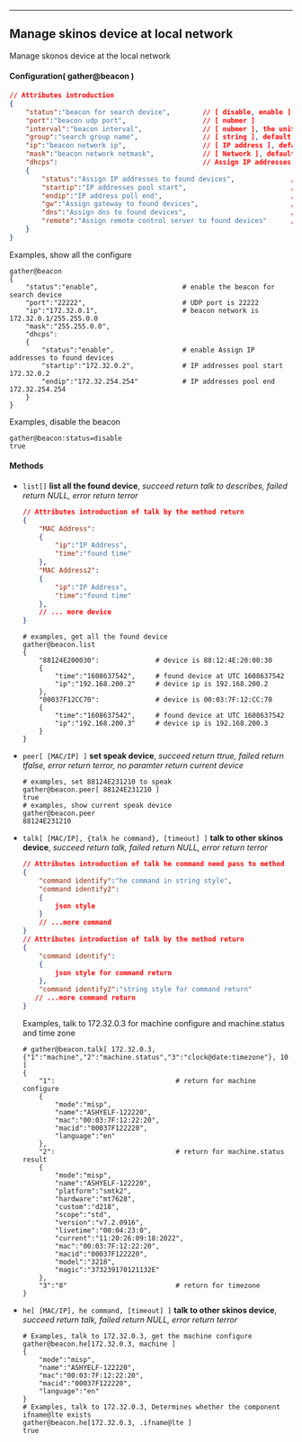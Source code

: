 
***
## Manage skinos device at local network
Manage skonos device at the local network

#### Configuration( gather@beacon )

```json
// Attributes introduction
{
    "status":"beacon for search device",        // [ disable, enable ]
    "port":"beacon udp port",                   // [ nubmer ]
    "interval":"beacon interval",               // [ nubmer ], the unit is second
    "group":"search group name",                // [ string ], default is group of "default"
    "ip":"beacon network ip",                   // [ IP address ], default is 192.168.200.1
    "mask":"beacon network netmask",            // [ Network ], default is 255.255.255.0
    "dhcps":                                    // Assign IP addresses and some infomation to found devices
    {
        "status":"Assign IP addresses to found devices",              // [ disable, enable ]
        "startip":"IP addresses pool start",                          // [ IP address ], default is 192.168.200.2
        "endip":"IP address poll end",                                // [ IP address ], default is 192.168.200.254
        "gw":"Assign gateway to found devices",                       // [ IP address ]
        "dns":"Assign dns to found devices",                          // [ IP address ]
        "remote":"Assign remote control server to found devices"      // [ string ]
    }
}
```
Examples, show all the configure
```shell
gather@beacon
{
    "status":"enable",                     # enable the beacon for search device
    "port":"22222",                        # UDP port is 22222
    "ip":"172.32.0.1",                     # beacon network is 172.32.0.1/255.255.0.0
    "mask":"255.255.0.0",
    "dhcps":
    {
        "status":"enable",                 # enable Assign IP addresses to found devices
        "startip":"172.32.0.2",            # IP addresses pool start 172.32.0.2
        "endip":"172.32.254.254"           # IP addresses pool end 172.32.254.254
    }
}
```  
Examples, disable the beacon
```shell
gather@beacon:status=disable
true
```  

#### **Methods**

+ `list[]` **list all the found device**, *succeed return talk to describes, failed return NULL, error return terror*
    ```json
    // Attributes introduction of talk by the method return
    {
        "MAC Address":
        {
            "ip":"IP Address",
            "time":"found time"
        },
        "MAC Address2":
        {
            "ip":"IP Address",
            "time":"found time"
        },
        // ... more device
    }    
    ```
    ```shell
    # examples, get all the found device
    gather@beacon.list
    {
        "88124E200030":              # device is 88:12:4E:20:00:30
        {
            "time":"1608637542",     # found device at UTC 1608637542
            "ip":"192.168.200.2"     # device ip is 192.168.200.2
        },
        "00037F12CC70":              # device is 00:03:7F:12:CC:70
        {
            "time":"1608637542",     # found device at UTC 1608637542
            "ip":"192.168.200.3"     # device ip is 192.168.200.3
        }
    }  
    ```

+ `peer[ [MAC/IP] ]` **set speak device**, *succeed return ttrue, failed return tfalse, error return terror, no paramter return current device*
    ```shell
    # examples, set 88124E231210 to speak
    gather@beacon.peer[ 88124E231210 ]
    true
    # examples, show current speak device
    gather@beacon.peer
    88124E231210    
    ```

+ `talk[ [MAC/IP], {talk he command}, [timeout] ]` **talk to other skinos device**, *succeed return talk, failed return NULL, error return terror*
    ```json
    // Attributes introduction of talk he command need pass to method
    {
        "command identify":"he command in string style",
        "command identify2":
        {
            json style
        }
        // ...more command
    }
    // Attributes introduction of talk by the method return
    {
        "command identify":
        {
            json style for command return
        },
        "command identify2":"string style for command return"
       // ...more command return
    }
    ```
    Examples, talk to 172.32.0.3 for machine configure and machine.status and time zone
    ```shell
    # gather@beacon.talk[ 172.32.0.3, {"1":"machine","2":"machine.status","3":"clock@date:timezone"}, 10 ]
    {
        "1":                              # return for machine configure
        {
            "mode":"misp",
            "name":"ASHYELF-122220",
            "mac":"00:03:7F:12:22:20",
            "macid":"00037F122220",
            "language":"en"
        },
        "2":                              # return for machine.status result
        {
            "mode":"misp",
            "name":"ASHYELF-122220",
            "platform":"smtk2",
            "hardware":"mt7628",
            "custom":"d218",
            "scope":"std",
            "version":"v7.2.0916",
            "livetime":"00:04:23:0",
            "current":"11:20:26:09:18:2022",
            "mac":"00:03:7F:12:22:20",
            "macid":"00037F122220",
            "model":"3218",
            "magic":"373239170121132E"
        },
        "3":"8"                           # return for timezone
    }
    ```

+ `he[ [MAC/IP], he command, [timeout] ]` **talk to other skinos device**, *succeed return talk, failed return NULL, error return terror*
    ```shell
    # Examples, talk to 172.32.0.3, get the machine configure
    gather@beacon.he[172.32.0.3, machine ]
    {
        "mode":"misp",
        "name":"ASHYELF-122220",
        "mac":"00:03:7F:12:22:20",
        "macid":"00037F122220",
        "language":"en"
    }
    # Examples, talk to 172.32.0.3, Determines whether the component ifname@lte exists
    gather@beacon.he[172.32.0.3, .ifname@lte ]
    true
    ```




